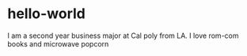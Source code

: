 # hello-world
I am a second year business major at Cal poly from LA.  I love rom-com books and microwave popcorn 
